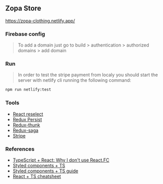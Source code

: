 ## Zopa Store

https://zopa-clothing.netlify.app/

### Firebase config

> To add a domain just go to build > authentication > authorized domains > add
> domain

### Run

> In order to test the stripe payment from localy you should start the server
> with netlify cli running the following command:

```bash
npm run netlify:test
```

### Tools

- [React reselect](https://github.com/reduxjs/reselect#installation)
- [Redux Persist](https://github.com/rt2zz/redux-persist#basic-usage)
- [Redux-thunk](https://github.com/reduxjs/redux-thunk)
- [Redux-saga](https://redux-saga.js.org/)
- [Stripe](https://github.com/stripe/react-stripe-js)

### References

- [TypeScript + React: Why I don't use React.FC](https://fettblog.eu/typescript-react-why-i-dont-use-react-fc/)
- [Styled components + TS](https://styled-components.com/docs/api#typescript)
- [Styled components + TS guide](https://www.atatus.com/blog/guide-to-typescript-and-styled-components/)
- [React + TS cheatsheet](https://react-typescript-cheatsheet.netlify.app/docs)
